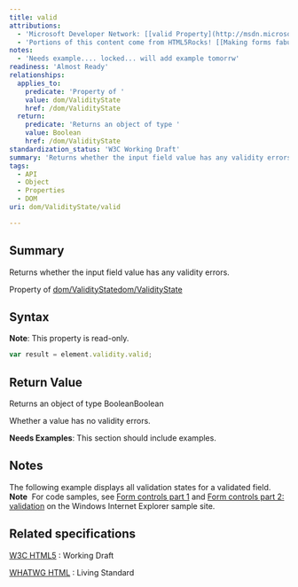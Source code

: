 ```yaml
---
title: valid
attributions:
  - 'Microsoft Developer Network: [[valid Property](http://msdn.microsoft.com/en-us/library/ie/hh773368(v=vs.85).aspx) Article]'
  - 'Portions of this content come from HTML5Rocks! [[Making forms fabulous](http://www.html5rocks.com/en/tutorials/forms/html5forms/) article]'
notes:
  - 'Needs example.... locked... will add example tomorrw'
readiness: 'Almost Ready'
relationships:
  applies_to:
    predicate: 'Property of '
    value: dom/ValidityState
    href: /dom/ValidityState
  return:
    predicate: 'Returns an object of type '
    value: Boolean
    href: /dom/ValidityState
standardization_status: 'W3C Working Draft'
summary: 'Returns whether the input field value has any validity errors.'
tags:
  - API
  - Object
  - Properties
  - DOM
uri: dom/ValidityState/valid

---
```

## Summary

Returns whether the input field value has any validity errors.

Property of [dom/ValidityState](/dom/ValidityState)[dom/ValidityState](/dom/ValidityState)

## Syntax

**Note**: This property is read-only.

``` js
var result = element.validity.valid;
```

## Return Value

Returns an object of type BooleanBoolean

Whether a value has no validity errors.

**Needs Examples**: This section should include examples.

## Notes

The following example displays all validation states for a validated field. **Note**  For code samples, see [Form controls part 1](http://go.microsoft.com/fwlink/p/?LinkID=251128) and [Form controls part 2: validation](http://go.microsoft.com/fwlink/p/?LinkID=251131) on the Windows Internet Explorer sample site.

## Related specifications

[W3C HTML5](http://www.w3.org/TR/html5/)
:   Working Draft

[WHATWG HTML](http://www.whatwg.org/specs/web-apps/current-work/multipage)
:   Living Standard
